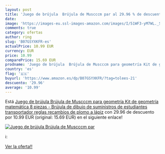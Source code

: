 ```yaml
---
layout: post
title: 'Juego de brújula  Brújula de Muscccm par al 29.96 % de descuento'
date: 
image: 'https://images-eu.ssl-images-amazon.com/images/I/51WF3-yM7WL._SL200_.jpg'
comments: true
category: ofertas
author: ring
slug: 'B07GSYXKFR-es'
actualPrice: 10.99 EUR
currency: EUR
price: 10.99
comparePrice: 15.69 EUR
prodname: 'Juego de brújula  Brújula de Muscccm para geometría Kit de geometría matemática 8 piezas - Brújula de dibujo de suministros de estudiantes  transportador  reglas  recambios de plomo a lápiz'
country: 'es'
flag: '🇪🇸'
buyurl: 'https://www.amazon.es/dp/B07GSYXKFR/?tag=tolees-21'
descuento: '29.96'
average: '10.99'
---
```


Está [Juego de brújula  Brújula de Muscccm para geometría Kit de geometría matemática 8 piezas - Brújula de dibujo de suministros de estudiantes  transportador  reglas  recambios de plomo a lápiz](https://www.amazon.es/dp/B07GSYXKFR/?tag=tolees-21) con 29.96 de descuento por 10.99 EUR (original: 15.69 EUR) en el siguiente enlace!

[![Juego de brújula  Brújula de Muscccm par](https://images-eu.ssl-images-amazon.com/images/I/51WF3-yM7WL._SL200_.jpg)](https://www.amazon.es/dp/B07GSYXKFR/?tag=tolees-21)

ℹ️:


[Ver la oferta!!](https://www.amazon.es/dp/B07GSYXKFR/?tag=tolees-21)
